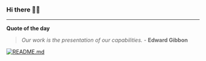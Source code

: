 ### Hi there 👋🏻


---

**Quote of the day**

> *Our work is the presentation of our capabilities.* - **Edward Gibbon** 

[![README.md](https://github.com/marcolovazzano/marcolovazzano/actions/workflows/readme.yml/badge.svg?branch=main)](https://github.com/marcolovazzano/marcolovazzano/actions/workflows/readme.yml)
